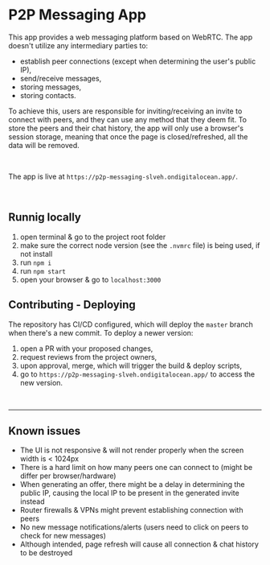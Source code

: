 # P2P Messaging App
This app provides a web messaging platform based on WebRTC. The app doesn't utilize any intermediary parties to:
- establish peer connections (except when determining the user's public IP),
- send/receive messages,
- storing messages,
- storing contacts.

To achieve this, users are responsible for inviting/receiving an invite to connect with peers, and they can use any method that they deem fit. To store the peers and their chat history, the app will only use a browser's session storage, meaning that once the page is closed/refreshed, all the data will be removed.

<br />

The app is live at `https://p2p-messaging-slveh.ondigitalocean.app/`.

<br />

## Runnig locally
1. open terminal & go to the project root folder
2. make sure the correct node version (see the `.nvmrc` file) is being used, if not install
3. run `npm i`
4. run `npm start`
5. open your browser & go to `localhost:3000`

## Contributing - Deploying
The repository has CI/CD configured, which will deploy the `master` branch when there's a new commit. To deploy a newer version:
1. open a PR with your proposed changes,
2. request reviews from the project owners,
3. upon approval, merge, which will trigger the build & deploy scripts,
4. go to `https://p2p-messaging-slveh.ondigitalocean.app/` to access the new version.

<br />
<hr />

## Known issues
- The UI is not responsive & will not render properly when the screen width is < 1024px
- There is a hard limit on how many peers one can connect to (might be differ per browser/hardware)
- When generating an offer, there might be a delay in determining the public IP, causing the local IP to be present in the generated invite instead
- Router firewalls & VPNs might prevent establishing connection with peers
- No new message notifications/alerts (users need to click on peers to check for new messages)
- Although intended, page refresh will cause all connection & chat history to be destroyed